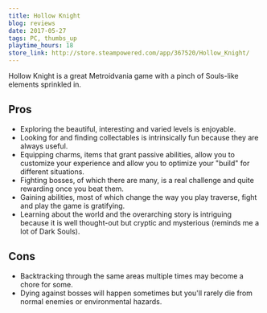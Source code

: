 ```yaml
---
title: Hollow Knight 
blog: reviews
date: 2017-05-27
tags: PC, thumbs_up
playtime_hours: 18
store_link: http://store.steampowered.com/app/367520/Hollow_Knight/
---
```

Hollow Knight is a great Metroidvania game with a pinch of Souls-like elements sprinkled in.

## Pros

- Exploring the beautiful, interesting and varied levels is enjoyable.
- Looking for and finding collectables is intrinsically fun because they are always useful.
- Equipping charms, items that grant passive abilities, allow you to customize your experience and allow you to optimize your "build" for different situations.
- Fighting bosses, of which there are many, is a real challenge and quite rewarding once you beat them.
- Gaining abilities, most of which change the way you play traverse, fight and play the game is gratifying.
- Learning about the world and the overarching story is intriguing because it is well thought-out but cryptic and mysterious (reminds me a lot of Dark Souls).

## Cons

- Backtracking through the same areas multiple times may become a chore for some.
- Dying against bosses will happen sometimes but you'll rarely die from normal enemies or environmental hazards.
